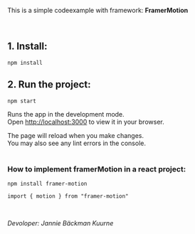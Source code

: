 This is a simple codeexample with framework: <b> FramerMotion</b>

<br>

## 1. Install:

`npm install`

## 2. Run the project:

`npm start`

Runs the app in the development mode.\
Open [http://localhost:3000](http://localhost:3000) to view it in your browser.

The page will reload when you make changes.\
You may also see any lint errors in the console.
<br>
<br>

### How to implement framerMotion in a react project:

`npm install framer-motion`

`import { motion } from "framer-motion"`

<br>

<em> Devoloper: Jannie Bäckman Kuurne </em>
